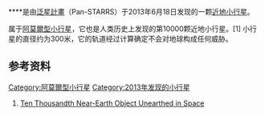 ****是由[泛星計畫](../Page/泛星計畫.md "wikilink")（Pan-STARRS）于2013年6月18日发现的一颗[近地](../Page/近地天体.md "wikilink")[小行星](https://zh.wikipedia.org/wiki/小行星 "wikilink")。

属于[阿莫爾型小行星](../Page/阿莫爾型小行星.md "wikilink")，它也是人类历史上发现的第10000颗近地小行星。\[1\] 小行星的直径约为300米，它的轨道经过计算确定不会对地球构成任何威胁。

## 参考资料

[Category:阿莫爾型小行星](https://zh.wikipedia.org/wiki/Category:阿莫爾型小行星 "wikilink") [Category:2013年发现的小行星](https://zh.wikipedia.org/wiki/Category:2013年发现的小行星 "wikilink")

1.  [Ten Thousandth Near-Earth Object Unearthed in Space](http://www.jpl.nasa.gov/news/news.php?release=2013-207)